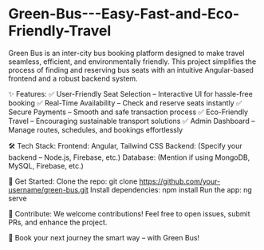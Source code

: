 # Green-Bus---Easy-Fast-and-Eco-Friendly-Travel

Green Bus is an inter-city bus booking platform designed to make travel seamless, efficient, and environmentally friendly. This project simplifies the process of finding and reserving bus seats with an intuitive Angular-based frontend and a robust backend system.

✨ Features:
✅ User-Friendly Seat Selection – Interactive UI for hassle-free booking
✅ Real-Time Availability – Check and reserve seats instantly
✅ Secure Payments – Smooth and safe transaction process
✅ Eco-Friendly Travel – Encouraging sustainable transport solutions
✅ Admin Dashboard – Manage routes, schedules, and bookings effortlessly

🛠️ Tech Stack:
Frontend: Angular, Tailwind CSS
Backend: (Specify your backend – Node.js, Firebase, etc.)
Database: (Mention if using MongoDB, MySQL, Firebase, etc.)

🚀 Get Started:
Clone the repo: git clone https://github.com/your-username/green-bus.git
Install dependencies: npm install
Run the app: ng serve

📌 Contribute:
We welcome contributions! Feel free to open issues, submit PRs, and enhance the project.

🌟 Book your next journey the smart way – with Green Bus!
